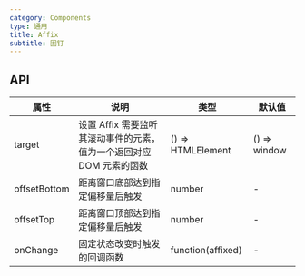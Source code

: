 ```yaml
---
category: Components
type: 通用
title: Affix
subtitle: 固钉
---
```

## API
  
| 属性 | 说明 | 类型 | 默认值 |
| --- | ---  | --- | ---   |
| target | 设置 Affix 需要监听其滚动事件的元素，值为一个返回对应 DOM 元素的函数 | () => HTMLElement | () => window |
| offsetBottom | 距离窗口底部达到指定偏移量后触发 | number | - |
| offsetTop | 距离窗口顶部达到指定偏移量后触发 | number | - |
| onChange | 固定状态改变时触发的回调函数 | function(affixed) | - |
